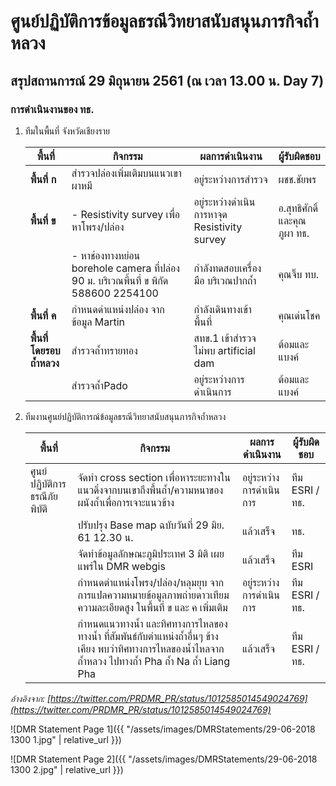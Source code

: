 ---
---

# ศูนย์ปฏิบัติการข้อมูลธรณีวิทยาสนับสนุนภารกิจถ้ำหลวง

## สรุปสถานการณ์ 29 มิถุนายน 2561 (ณ เวลา 13.00 น. Day 7)

### การดำเนินงานของ ทธ.

1. ทีมในพื้นที่ จังหวัดเชียงราย

    | พื้นที่ | กิจกรรม | ผลการดำเนินงาน | ผู้รับผิดชอบ
    |-|-|-|-
    | **พื้นที่ ก** | สำรวจปล่องเพิ่มเติมบนแนวเขาผาหมี | อยู่ระหว่างการสำรวจ | ผชช.ชัยพร
    | **พื้นที่ ข** | - Resistivity survey เพื่อหาโพรง/ปล่อง | อยู่ระหว่างดำเนินการหาจุด Resistivity survey | อ.สุทธิศักดิ์ และคุณภูผา ทธ.
    | | - หาช่องทางหย่อน borehole camera ที่ปล่อง 90 ม. บริเวณพี้นที่ ข พิกัด 588600 2254100 | กำลังทดสอบเครื่องมือ บริเวณปากถ้ำ | คุณจิ๊บ ทบ.
    | **พื้นที่ ค** | กำหนดดำแหน่งปล่อง จากข้อมูล Martin | กำลังเดินทางเข้าพื้นที่ | คุณเด่นโชค
    | **พื้นที่โดยรอบถ้ำหลวง** | สำรวจถ้ำทรายทอง | สทข.1 เข้าสำรวจ ไม่พบ artificial dam | ต้อมและแบงค์
    | | สำรวจถ้ำPado | อยู่ระหว่างการดำเนินการ | ต้อมและแบงค์

2. ทีมงานศูนย์ปฏิบัติการณ์ข้อมูลธรณีวิทยาสนับสนุนภารกิจถ้ำหลวง

    | พื้นที่ | กิจกรรม | ผลการดำเนินงาน | ผู้รับผิดชอบ
    |-|-|-|-
    | ศูนย์ปฏิบัติการธรณีภัยพิบัติ | จัดทำ cross section เพื่อหาระยะทางในแนวดิ่งจากบนเขาถึงพื้นถ้ำ/ความหนาของผนังถ้ำเพื่อการเจาะแนวข้าง | อยู่ระหว่างการดำเนินการ | ทีม ESRI / ทธ.
    | | ปรับปรุง Base map ฉบับวันที่ 29 มิย. 61 12.30 น. | แล้วเสร็จ | ทธ.
    | | จัดทำข้อมูลลักษณะภูมิประเทศ 3 มิติ เผยแพร่ใน DMR webgis | แล้วเสร็จ | ทีม ESRI
    | | กำหนดตำแหน่งโพรง/ปล่อง/หลุมยุบ จากการแปลความหมายข้อมูลภาพถ่ายดาวเทียมความละเอียดสูง ในพื้นที่ ข และ ค เพิ่มเติม | อยู่ระหว่างการดำเนินการ | ทีม ESRI / ทธ.
    | | กำหนดแนวทางน้ำ และทิศทางการไหลของทางน้ำ ที่สัมพันธ์กับตำแหน่งถ้ำอื่นๆ ข้างเคียง พบว่าทิศทางการไหลของน้ำไหลจากถ้ำหลวง ไปทางถ้ำ Pha ถ้ำ Na ถ้ำ Liang Pha | แล้วเสร็จ | ทีม ESRI / ทธ.

_อ้างอิงจาก: [https://twitter.com/PRDMR_PR/status/1012585014549024769](https://twitter.com/PRDMR_PR/status/1012585014549024769)_

![DMR Statement Page 1]({{ "/assets/images/DMRStatements/29-06-2018 1300 1.jpg" | relative_url }})

![DMR Statement Page 2]({{ "/assets/images/DMRStatements/29-06-2018 1300 2.jpg" | relative_url }})
